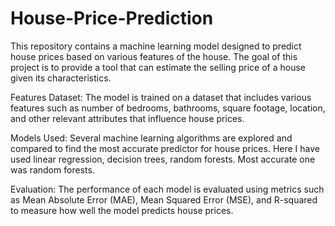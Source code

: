 # House-Price-Prediction

This repository contains a machine learning model designed to predict house prices based on various features of the house. The goal of this project is to provide a tool that can estimate the selling price of a house given its characteristics.

Features
Dataset: The model is trained on a dataset that includes various features such as number of bedrooms, bathrooms, square footage, location, and other relevant attributes that influence house prices.

Models Used: Several machine learning algorithms are explored and compared to find the most accurate predictor for house prices. Here I have used linear regression, decision trees, random forests. Most accurate one was random forests.

Evaluation: The performance of each model is evaluated using metrics such as Mean Absolute Error (MAE), Mean Squared Error (MSE), and R-squared to measure how well the model predicts house prices.

